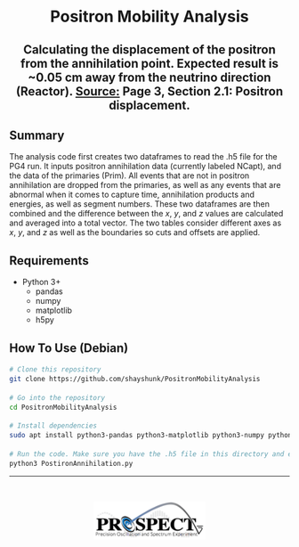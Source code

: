 <h1 align="center">
    <br>
    Positron Mobility Analysis
    <br>
</h1>

<h2 align="center">
    Calculating the displacement of the positron from the annihilation point. Expected result is ~0.05 cm away from the neutrino direction (Reactor). <a href="https://arxiv.org/pdf/hep-ex/9906011.pdf">Source:</a> Page 3, Section 2.1: Positron displacement.
</h2>

<h2>
    Summary
</h2>

The analysis code first creates two dataframes to read the .h5 file for the PG4 run. It inputs positron annihilation data (currently labeled NCapt), and the data of the primaries (Prim). All events that are not in positron annihilation are dropped from the primaries, as well as any events that are abnormal when it comes to capture time, annihilation products and energies, as well as segment numbers. These two dataframes are then combined and the difference between the *x*, *y*, and *z* values are calculated and averaged into a total vector. The two tables consider different axes as *x*, *y*, and *z* as well as the boundaries so cuts and offsets are applied. 

<h2>
    Requirements
</h2>

* Python 3+
    * pandas
    * numpy
    * matplotlib
    * h5py

<h2>
    How To Use (Debian)
</h2>

```bash
# Clone this repository
git clone https://github.com/shayshunk/PositronMobilityAnalysis

# Go into the repository
cd PositronMobilityAnalysis

# Install dependencies
sudo apt install python3-pandas python3-matplotlib python3-numpy python3-h5py

# Run the code. Make sure you have the .h5 file in this directory and edit line 6 to your filename.
python3 PostironAnnihilation.py
```

---
<br>

<p align="center">
    <img src="PROSPECT.png" width="200">
</p>
